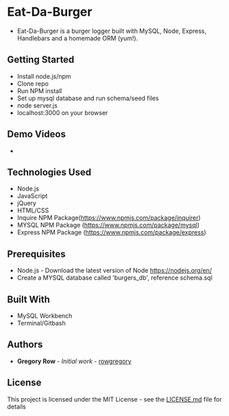 # Eat-Da-Burger

 * Eat-Da-Burger is a burger logger built with MySQL, Node, Express, Handlebars and a homemade ORM (yum!).

## Getting Started

 * Install node.js/npm
 * Clone repo
 * Run NPM install
 * Set up mysql database and run schema/seed files
 * node server.js
 * localhost:3000 on your browser


     
## Demo Videos

 * 
 
## Technologies Used

 * Node.js
 * JavaScript
 * jQuery
 * HTML/CSS
 * Inquire NPM Package(https://www.npmjs.com/package/inquirer)
 * MYSQL NPM Package (https://www.npmjs.com/package/mysql)
 * Express NPM Package (https://www.npmjs.com/package/express)

## Prerequisites

 - Node.js - Download the latest version of Node https://nodejs.org/en/
 - Create a MYSQL database called 'burgers_db', reference schema.sql

## Built With

 * MySQL Workbench
 * Terminal/Gitbash

## Authors

 * **Gregory Row** - *Initial work* - [rowgregory](https://github.com/rowgregory)

## License

This project is licensed under the MIT License - see the [LICENSE.md](LICENSE.md) file for details

